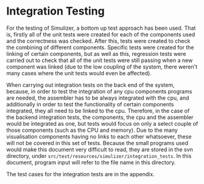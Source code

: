 # Integration Testing #

For the testing of Simulizer, a bottom up test approach has been used. That is, firstly all of the unit tests were created for each of the components used and the correctness was checked. After this, tests were created to check the combining of different components. Specific tests were created for the linking of certain components, but as well as this, regression tests were carried out to check that all of the unit tests were still passing when a new component was linked (due to the low coupling of the system, there weren't many cases where the unit tests would even be affected).

When carrying out integration tests on the back end of the system, because, in order to test the integration of any cpu components programs are needed, the assembler has to be always integrated with the cpu, and additionally in order to test the functionality of certain components integrated, they all need to be linked to the cpu. Therefore, in the case of the backend integration tests, the components, the cpu and the assembler would be integrated as one, but tests would focus on only a select couple of those components (such as the CPU and memory). Due to the many visualisation components having no links to each other whatsoever, these will not be covered in this set of tests. Because the small programs used would make this document very difficult to read, they are stored in the svn directory, under `src/test/resources/simulizer/integration_tests`. In this document, program input will refer to the file name in this directory.

The test cases for the integration tests are in the appendix.
